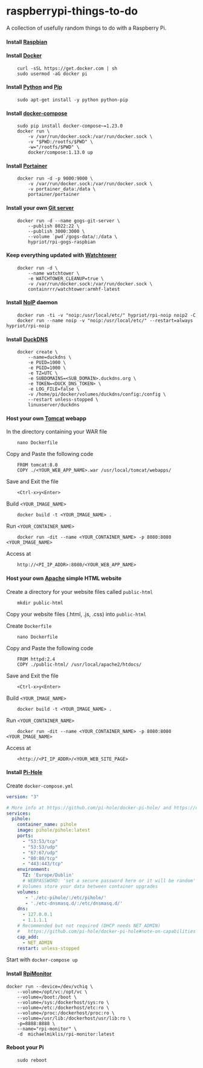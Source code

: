 # raspberrypi-things-to-do

A collection of usefully random things to do with a Raspberry Pi.

#### Install [Raspbian](https://www.raspberrypi.org/downloads/raspbian/)

#### Install [Docker](https://www.docker.com/)
        curl -sSL https://get.docker.com | sh
        sudo usermod -aG docker pi

#### Install [Python](https://www.python.org/) and [Pip](https://www.pypa.io)
        sudo apt-get install -y python python-pip

#### Install [docker-compose](https://docs.docker.com/compose/)
        sudo pip install docker-compose~=1.23.0
        docker run \
            -v /var/run/docker.sock:/var/run/docker.sock \
            -v "$PWD:/rootfs/$PWD" \
            -w="/rootfs/$PWD" \
            docker/compose:1.13.0 up

#### Install [Portainer](https://www.portainer.io/)
        docker run -d -p 9000:9000 \
            -v /var/run/docker.sock:/var/run/docker.sock \
            -v portainer_data:/data \
            portainer/portainer

#### Install your own [Git server](https://gogs.io/)
        docker run -d --name gogs-git-server \
            --publish 8022:22 \
            --publish 3000:3000 \
            --volume `pwd`/gogs-data/:/data \
            hypriot/rpi-gogs-raspbian

#### Keep everything updated with [Watchtower](https://containrrr.github.io/watchtower/)
        docker run -d \
            --name watchtower \
            -e WATCHTOWER_CLEANUP=true \
            -v /var/run/docker.sock:/var/run/docker.sock \
            containrrr/watchtower:armhf-latest

#### Install [NoIP](https://www.noip.com/) daemon
        docker run -ti -v "noip:/usr/local/etc/" hypriot/rpi-noip noip2 -C
        docker run --name noip -v "noip:/usr/local/etc/" --restart=always hypriot/rpi-noip

#### Install [DuckDNS](https://www.duckdns.org/)
        docker create \
            --name=duckdns \
            -e PUID=1000 \
            -e PGID=1000 \
            -e TZ=UTC \
            -e SUBDOMAINS=<SUB_DOMAIN>.duckdns.org \
            -e TOKEN=<DUCK_DNS_TOKEN> \
            -e LOG_FILE=false \
            -v /home/pi/docker/volumes/duckdns/config:/config \
            --restart unless-stopped \
            linuxserver/duckdns

#### Host your own [Tomcat](https://hub.docker.com/_/tomcat) webapp

In the directory containing your WAR file

        nano Dockerfile

Copy and Paste the following code

        FROM tomcat:8.0
        COPY ./<YOUR_WEB_APP_NAME>.war /usr/local/tomcat/webapps/

Save and Exit the file

        <Ctrl-x>y<Enter>

Build `<YOUR_IMAGE_NAME>`

        docker build -t <YOUR_IMAGE_NAME> .

Run `<YOUR_CONTAINER_NAME>`

        docker run -dit --name <YOUR_CONTAINER_NAME> -p 8080:8080 <YOUR_IMAGE_NAME>

Access at

        http://<PI_IP_ADDR>:8080/<YOUR_WEB_APP_NAME>

#### Host your own [Apache](https://hub.docker.com/_/httpd) simple HTML website

Create a directory for your website files called `public-html`

        mkdir public-html

Copy your website files (.html, .js, .css) into `public-html`

Create `Dockerfile`

        nano Dockerfile

Copy and Paste the following code

        FROM httpd:2.4
        COPY ./public-html/ /usr/local/apache2/htdocs/

Save and Exit the file

        <Ctrl-x>y<Enter>

Build `<YOUR_IMAGE_NAME>`

        docker build -t <YOUR_IMAGE_NAME> .

Run `<YOUR_CONTAINER_NAME>`

        docker run -dit --name <YOUR_CONTAINER_NAME> -p 8080:8080 <YOUR_IMAGE_NAME>

Access at

        <http://<PI_IP_ADDR>/<YOUR_WEB_SITE_PAGE>

#### Install [Pi-Hole](https://pi-hole.net/)
Create `docker-compose.yml`

```yaml
version: "3"

# More info at https://github.com/pi-hole/docker-pi-hole/ and https://docs.pi-hole.net/
services:
  pihole:
    container_name: pihole
    image: pihole/pihole:latest
    ports:
      - "53:53/tcp"
      - "53:53/udp"
      - "67:67/udp"
      - "80:80/tcp"
      - "443:443/tcp"
    environment:
      TZ: 'Europe/Dublin'
      # WEBPASSWORD: 'set a secure password here or it will be random'
    # Volumes store your data between container upgrades
    volumes:
       - './etc-pihole/:/etc/pihole/'
       - './etc-dnsmasq.d/:/etc/dnsmasq.d/'
    dns:
      - 127.0.0.1
      - 1.1.1.1
    # Recommended but not required (DHCP needs NET_ADMIN)
    #   https://github.com/pi-hole/docker-pi-hole#note-on-capabilities
    cap_add:
      - NET_ADMIN
    restart: unless-stopped
```
Start with `docker-compose up`

#### Install [RpiMonitor](https://xavierberger.github.io/RPi-Monitor-docs/01_features.html)

```Docker
docker run --device=/dev/vchiq \
    --volume=/opt/vc:/opt/vc \
    --volume=/boot:/boot \
    --volume=/sys:/dockerhost/sys:ro \
    --volume=/etc:/dockerhost/etc:ro \
    --volume=/proc:/dockerhost/proc:ro \
    --volume=/usr/lib:/dockerhost/usr/lib:ro \
    -p=8888:8888 \
    --name="rpi-monitor" \
    -d  michaelmiklis/rpi-monitor:latest
```

#### Reboot your Pi

        sudo reboot
